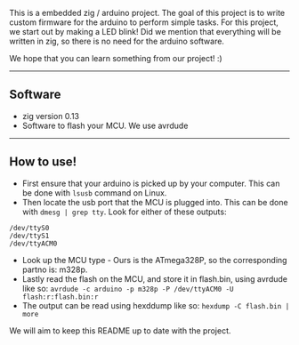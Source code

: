 This is a embedded zig / arduino project. The goal of this project is to write custom firmware for the arduino to perform simple tasks. For this project, we start out by making a LED blink! Did we mention that everything will be written in zig, so there is no need for the arduino software. 

We hope that you can learn something from our project! :)

-----------------------
Software 
-----------------------
- zig version 0.13 
- Software to flash your MCU. We use avrdude

-----------------------
How to use!
-----------------------
- First ensure that your arduino is picked up by your computer. This can be done with `lsusb` command on Linux.
- Then locate the usb port that the MCU is plugged into. This can be done with `dmesg | grep tty`. Look for either of these outputs:
```
/dev/ttyS0
/dev/ttyS1
/dev/ttyACM0

```
- Look up the MCU type - Ours is the ATmega328P, so the corresponding partno is: m328p.
- Lastly read the flash on the MCU, and store it in flash.bin, using avrdude like so:
`avrdude -c arduino -p m328p -P /dev/ttyACM0 -U flash:r:flash.bin:r`
- The output can be read using hexddump like so:
`hexdump -C flash.bin | more`

We will aim to keep this README up to date with the project. 
